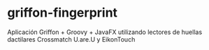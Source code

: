 # griffon-fingerprint
Aplicación Griffon + Groovy + JavaFX utilizando lectores de huellas dactilares Crossmatch U.are.U y EikonTouch
